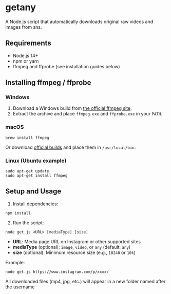 # getany

A Node.js script that automatically downloads original raw videos and images from sns.

## Requirements
- Node.js 14+
- npm or yarn
- ffmpeg and ffprobe (see installation guides below)

## Installing ffmpeg / ffprobe

### Windows
1. Download a Windows build from [the official ffmpeg site](https://ffmpeg.org/download.html).
2. Extract the archive and place `ffmpeg.exe` and `ffprobe.exe` in your `PATH`.

### macOS
```
brew install ffmpeg
```
Or download [official builds](https://evermeet.cx/ffmpeg/) and place them in `/usr/local/bin`.

### Linux (Ubuntu example)
```
sudo apt-get update
sudo apt-get install ffmpeg
```

## Setup and Usage
1. Install dependencies:
```
npm install
```
2. Run the script:
```
node get.js <URL> [mediaType] [size]
```
- **URL**: Media page URL on Instagram or other supported sites  
- **mediaType** (optional): `image`, `video`, or `any` (default: `any`)  
- **size** (optional): Minimum resource size (e.g., `10240` or `10k`)  

Example:
```
node get.js https://www.instagram.com/p/xxxx/
```

All downloaded files (mp4, jpg, etc.) will appear in a new folder named after the username
